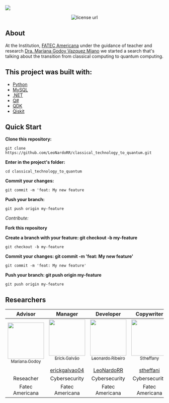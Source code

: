 <img src="https://github.com/LeoNardoRR/classical-technology-to-quantum/blob/main/img/computer.jpg?raw=true">

<p align="center">
  <a>
    <img alt="license url" src="https://img.shields.io/badge/License-GPL--3.0-green?style=for-the-badge&labelColor=1C1E26&color=FDDE4A">
  </a>
</p>

## About

<a>At the Institution, [FATEC Americana](https://www.fatec.edu.br/) under the guidance of teacher and research [Dra. Mariana Godoy Vazquez Miano](http://lattes.cnpq.br/1666058085031027) we started a search that's talking about the transition from classical computing to quantum computing.</a>

<!--
## Tests
-->

## This project was built with: 

- [Python](https://www.Python.com)
- [MySQL](https://www.mysql.com/)
- [.NET](https://dotnet.microsoft.com)
- [Q#](https://docs.microsoft.com/en-us/azure/quantum/overview-what-is-qsharp-and-qdk)
- [QDK](https://docs.microsoft.com/en-us/azure/quantum/overview-what-is-qsharp-and-qdk)
- [Qiskit ](https://qiskit.org/)

## Quick Start
**Clone this repository:**
 ```
 git clone https://github.com/LeoNardoRR/classical_technology_to_quantum.git
 ```
**Enter in the project's folder:**
 ```
 cd classical_technology_to_quantum
 ```
  
<!--
## 🧾	License
-->

 **Commit your changes:**
 
 ```
 git commit -m 'feat: My new feature
 ```
 
 **Push your branch:** 
 ```
 git push origin my-feature
 ```
 
*Contribute:*

**Fork this repository**

**Create a branch with your feature: git checkout -b my-feature**
```
git checkout -b my-feature
```

**Commit your changes: git commit -m 'feat: My new feature'**
```
git commit -m 'feat: My new feature'
```

**Push your branch: git push origin my-feature**
```
git push origin my-feature
```

## Researchers

|           Advisor            |         Manager         |        Developer       |       Copywriter       |
| :---------------------------: | :-----------------------: | :------------------------: | :-----------------------: |
| [<img src="http://servicosweb.cnpq.br/wspessoa/servletrecuperafoto?tipo=1&id=K4757651T6" width="115"><br><sub>Mariana Godoy</sub>](http://lattes.cnpq.br/1666058085031027) <br><br> [](https://github.com/erickgalvao04) | [<img src="https://avatars.githubusercontent.com/u/113725094?v=4" width="115"><br><sub>Erick Galvão</sub>](https://github.com/erickgalvao04) <br><br> [erickgalvao04](https://github.com/erickgalvao04) |  [<img src="https://avatars.githubusercontent.com/u/103374280?s=400&u=c3cdc076153d0ab15fa3aa2612f7f8c71c215c02&v=4" width="115"><br><sub>Leonardo Ribeiro</sub>](https://github.com/LeoNardoRR) <br><br> [LeoNardoRR](https://github.com/LeoNardoRR) |  [<img src="https://avatars.githubusercontent.com/u/90808245?v=4" width="115"><br><sub>Stheffany</sub>](https://github.com/stheffani) <br><br> [stheffani](https://github.com/stheffani) |
|         Reseacher         |         Cybersecurity      |    Cybersecurity    |    Cybersecurity     |
|           Fatec Americana             |          Fatec Americana           |           Fatec Americana          |          Fatec Americana           |



